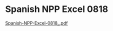 # Spanish NPP Excel 0818

[Spanish-NPP-Excel-0818_.pdf](Spanish%20NPP%20Excel%200818%20abc4902ad47543e7a83718b6009bf862/Spanish-NPP-Excel-0818_.pdf)